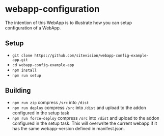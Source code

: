 # webapp-configuration
The intention of this WebApp is to illustrate how you can setup configuration of a WebApp.
## Setup
* `git clone https://github.com/sitevision/webapp-config-example-app.git`
* `cd webapp-config-example-app`
* `npm install`
* `npm run setup`
## Building
* `npm run zip` compress `/src` into `/dist`
* `npm run deploy` compress `/src` into `/dist` and upload to the addon configured in the setup task
* `npm run force-deploy` compress `/src` into `/dist` and upload to the addon configured in the setup task. This will overwrite the current webapp if it has the same webapp-version defined in manifest.json.
